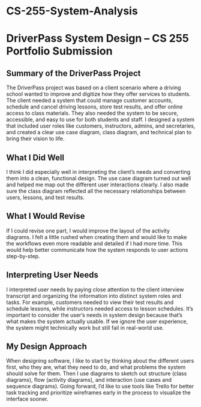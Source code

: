 # CS-255-System-Analysis
# DriverPass System Design – CS 255 Portfolio Submission

## Summary of the DriverPass Project  
The DriverPass project was based on a client scenario where a driving school wanted to improve and digitize how they offer services to students. The client needed a system that could manage customer accounts, schedule and cancel driving lessons, store test results, and offer online access to class materials. They also needed the system to be secure, accessible, and easy to use for both students and staff. I designed a system that included user roles like customers, instructors, admins, and secretaries, and created a clear use case diagram, class diagram, and technical plan to bring their vision to life.

## What I Did Well  
I think I did especially well in interpreting the client’s needs and converting them into a clean, functional design. The use case diagram turned out well and helped me map out the different user interactions clearly. I also made sure the class diagram reflected all the necessary relationships between users, lessons, and test results.

## What I Would Revise  
If I could revise one part, I would improve the layout of the activity diagrams. I felt a little rushed when creating them and would like to make the workflows even more readable and detailed if I had more time. This would help better communicate how the system responds to user actions step-by-step.

## Interpreting User Needs  
I interpreted user needs by paying close attention to the client interview transcript and organizing the information into distinct system roles and tasks. For example, customers needed to view their test results and schedule lessons, while instructors needed access to lesson schedules. It’s important to consider the user’s needs in system design because that’s what makes the system actually usable. If we ignore the user experience, the system might technically work but still fail in real-world use.

## My Design Approach  
When designing software, I like to start by thinking about the different users first, who they are, what they need to do, and what problems the system should solve for them. Then I use diagrams to sketch out structure (class diagrams), flow (activity diagrams), and interaction (use cases and sequence diagrams). Going forward, I’d like to use tools like Trello for better task tracking and prioritize wireframes early in the process to visualize the interface sooner.
